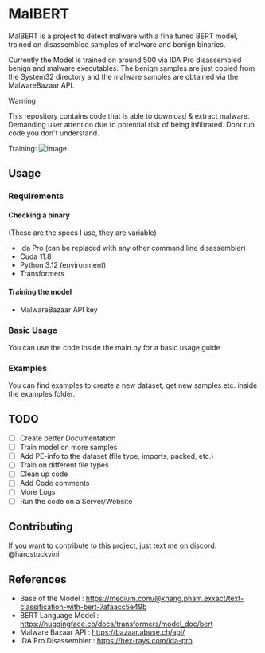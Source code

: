 # MalBERT
MalBERT is a project to detect malware with a fine tuned BERT model, trained on disassembled samples of malware and benign binaries.

Currently the Model is trained on around 500 via IDA Pro disassembled benign and malware executables. The benign samples are just copied from the System32 directory and the malware samples are obtained via the MalwareBazaar API. 

> [!WARNING]  
> This repository contains code that is able to download & extract malware. Demanding user attention due to potential risk of being infiltrated.
> Dont run code you don't understand.

Training:
![image](https://github.com/user-attachments/assets/ad0bab11-6cdf-4e58-9786-33f015077803)

## Usage
### Requirements
#### Checking a binary
(These are the specs I use, they are variable)
- Ida Pro (can be replaced with any other command line disassembler)
- Cuda 11.8
- Python 3.12 (environment)
- Transformers
#### Training the model 
- MalwareBazaar API key
### Basic Usage
You can use the code inside the main.py for a basic usage guide
### Examples
You can find examples to create a new dataset, get new samples etc. inside the examples folder.

## TODO
- [ ] Create better Documentation
- [ ] Train model on more samples
- [ ] Add PE-info to the dataset (file type, imports, packed, etc.)
- [ ] Train on different file types
- [ ] Clean up code
- [ ] Add Code comments
- [ ] More Logs
- [ ] Run the code on a Server/Website

## Contributing
If you want to contribute to this project, just text me on discord: @hardstuckvini

## References
- Base of the Model : https://medium.com/@khang.pham.exxact/text-classification-with-bert-7afaacc5e49b
- BERT Language Model : https://huggingface.co/docs/transformers/model_doc/bert
- Malware Bazaar API : https://bazaar.abuse.ch/api/
- IDA Pro Disassembler : https://hex-rays.com/ida-pro
